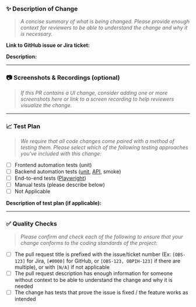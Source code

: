### :sparkles: Description of Change

> *A concise summary of what is being changed. Please provide enough context for reviewers to be able to understand the change and why it is necessary.*

**Link to GitHub issue or Jira ticket:**

**Description:**


---
### :camera: Screenshots & Recordings (optional)

> *If this PR contains a UI change, consider adding one or more screenshots here or link to a screen recording to help reviewers visualize the change.*


---
### :chart_with_upwards_trend: Test Plan

> *We require that all code changes come paired with a method of testing them. Please select which of the following testing approaches you've included with this change:*

- [ ] Frontend automation tests (unit)
- [ ] Backend automation tests ([unit](https://pihemr.atlassian.net/wiki/spaces/OB/pages/3013869579/Backend+Unit+Testing+Standards), [API](https://pihemr.atlassian.net/wiki/spaces/OB/pages/3013738522/Backend+Integration+Testing+Standards), smoke)
- [ ] End-to-end tests ([Playwright](https://pihemr.atlassian.net/wiki/spaces/OB/pages/2942828546/Knowledge+Transfer+on+automated+testing+with+Playwright))
- [ ] Manual tests (please describe below)
- [ ] Not Applicable

**Description of test plan (if applicable):**


---
### :white_check_mark: Quality Checks

> *Please confirm and check each of the following to ensure that your change conforms to the coding standards of the project:*

- [ ] The pull request title is prefixed with the issue/ticket number (Ex: `[OBS-123]` for Jira, `[#0000]` for GitHub, or `[OBS-123, OBPIH-123]` if there are multiple), or with `[N/A]` if not applicable
- [ ] The pull request description has enough information for someone without context to be able to understand the change and why it is needed
- [ ] The change has tests that prove the issue is fixed / the feature works as intended
